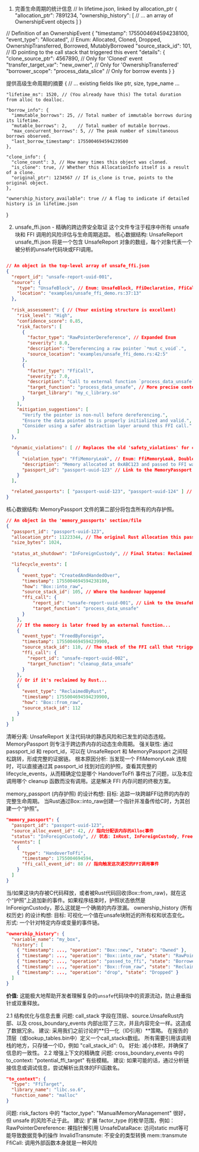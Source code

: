 1. 完善生命周期的统计信息
// In lifetime.json, linked by allocation_ptr
{
  "allocation_ptr": 7891234,
  "ownership_history": [
    // ... an array of OwnershipEvent objects
  ]
}

// Definition of an OwnershipEvent
{
  "timestamp": 1755004694594238100,
  "event_type": "Allocated", // Enum: Allocated, Cloned, Dropped, OwnershipTransferred, Borrowed, MutablyBorrowed
  "source_stack_id": 101,     // ID pointing to the call stack that triggered this event
  "details": {
    "clone_source_ptr": 4567890,     // Only for 'Cloned' event
    "transfer_target_var": "new_owner", // Only for 'OwnershipTransferred'
    "borrower_scope": "process_data_slice" // Only for borrow events
  }
}

提供高级生命周期的摘要
{
    // ... existing fields like ptr, size, type_name ...
    
    "lifetime_ms": 1520, // (You already have this) The total duration from alloc to dealloc.

    "borrow_info": {
      "immutable_borrows": 25, // Total number of immutable borrows during its lifetime.
      "mutable_borrows": 2,    // Total number of mutable borrows.
      "max_concurrent_borrows": 5, // The peak number of simultaneous borrows observed.
      "last_borrow_timestamp": 1755004694594239500
    },

    "clone_info": {
      "clone_count": 3, // How many times this object was cloned.
      "is_clone": true, // Whether this AllocationInfo itself is a result of a clone.
      "original_ptr": 1234567 // If is_clone is true, points to the original object.
    },
    
    "ownership_history_available": true // A flag to indicate if detailed history is in lifetime.json
}


2. unsafe_ffi.json - 精确的跨边界安全取证
这个文件专注于程序中所有 unsafe 块和 FFI 调用的风险评估与生命周期追踪。
核心数据结构: UnsafeReport
unsafe_ffi.json 将是一个包含 UnsafeReport 对象的数组，每个对象代表一个被分析的unsafe代码块或FFI调用。

```json

// An object in the top-level array of unsafe_ffi.json
{
  "report_id": "unsafe-report-uuid-001",
  "source": {
    "type": "UnsafeBlock", // Enum: UnsafeBlock, FfiDeclaration, FfiCallSite
    "location": "examples/unsafe_ffi_demo.rs:37:13"
  },
  
  "risk_assessment": { // (Your existing structure is excellent)
    "risk_level": "High",
    "confidence_score": 0.85,
    "risk_factors": [
      {
        "factor_type": "RawPointerDereference", // Expanded Enum
        "severity": 8.0,
        "description": "Dereferencing a raw pointer `*mut c_void`.",
        "source_location": "examples/unsafe_ffi_demo.rs:42:5"
      },
      {
        "factor_type": "FfiCall",
        "severity": 7.0,
        "description": "Call to external function `process_data_unsafe`.",
        "target_function": "process_data_unsafe", // More precise context
        "target_library": "my_c_library.so"
      }
    ],
    "mitigation_suggestions": [
      "Verify the pointer is non-null before dereferencing.",
      "Ensure the data pointed to is properly initialized and valid.",
      "Consider using a safer abstraction layer around this FFI call."
    ]
  },

  "dynamic_violations": [ // Replaces the old 'safety_violations' for clarity
    {
      "violation_type": "FfiMemoryLeak", // Enum: FfiMemoryLeak, DoubleFree, UseAfterFree
      "description": "Memory allocated at 0xABC123 and passed to FFI was not reclaimed.",
      "passport_id": "passport-uuid-123" // Link to the MemoryPassport
    }
  ],

  "related_passports": [ "passport-uuid-123", "passport-uuid-124" ] // All passports originating from this block
}
```

核心数据结构: MemoryPassport
文件的第二部分将包含所有的内存护照。

```json
// An object in the 'memory_passports' section/file
{
  "passport_id": "passport-uuid-123",
  "allocation_ptr": 11223344, // The original Rust allocation this passport tracks
  "size_bytes": 1024,
  
  "status_at_shutdown": "InForeignCustody", // Final Status: Reclaimed, FreedByForeign, InForeignCustody (Leaked)

  "lifecycle_events": [
    {
      "event_type": "CreatedAndHandedOver",
      "timestamp": 1755004694594238100,
      "how": "Box::into_raw",
      "source_stack_id": 105, // Where the handover happened
      "ffi_call": {
          "report_id": "unsafe-report-uuid-001", // Link to the UnsafeReport
          "target_function": "process_data_unsafe"
      }
    },
    // If the memory is later freed by an external function...
    {
      "event_type": "FreedByForeign",
      "timestamp": 1755004694594239900,
      "source_stack_id": 110, // The stack of the FFI call that *triggered* the free
      "ffi_call": {
        "report_id": "unsafe-report-uuid-002",
        "target_function": "cleanup_data_unsafe"
      }
    },
    // Or if it's reclaimed by Rust...
    {
      "event_type": "ReclaimedByRust",
      "timestamp": 1755004694594239900,
      "how": "Box::from_raw",
      "source_stack_id": 112
    }
  ]
}

```
清晰分离: UnsafeReport 关注代码块的静态风险和已发生的动态违规。MemoryPassport 则专注于跨边界内存的动态生命周期。
强关联性: 通过 passport_id 和 report_id，可以在 UnsafeReport 和 MemoryPassport 之间轻松跳转，形成完整的证据链。
根本原因分析: 当发现一个 FfiMemoryLeak 违规时，可以直接通过其 passport_id 找到对应的护照，查看其完整的 lifecycle_events，从而精确定位是哪个 HandoverToFfi 事件出了问题，以及本应调用哪个 cleanup 函数而没有调用。这是解决 FFI 内存问题的终极方案。


memory_passport (内存护照) 的设计构想:
目标: 追踪一块跨越FFI边界的内存的完整生命周期。
当Rust通过Box::into_raw创建一个指针并准备传给C时，为其创建一个“护照”。

```json
"memory_passport": {
  "passport_id": "passport-uuid-123",
  "source_alloc_event_id": 42, // 指向分配该内存的Alloc事件
  "status": "InForeignCustody", // 状态: InRust, InForeignCustody, FreedByForeign, ReclaimedByRust
  "events": [
    {
      "type": "HandoverToFfi",
      "timestamp": 1755004694594,
      "ffi_call_event_id": 88 // 指向触发这次递交的FFI调用事件
    }
  ]
}
```

当/如果这块内存被C代码释放，或者被Rust代码回收(Box::from_raw)，就在这个“护照”上追加新的事件。如果程序结束时，护照状态依然是InForeignCustody，那么这就是一个确凿的内存泄漏。
ownership_history (所有权历史) 的设计构想:
目标: 可视化一个值在unsafe块附近的所有权和状态变化。
形式: 一个针对特定内存或变量的事件链。

```json
"ownership_history": {
  "variable_name": "my_box",
  "history": [
    { "timestamp": ..., "operation": "Box::new", "state": "Owned" },
    { "timestamp": ..., "operation": "Box::into_raw", "state": "RawPointer" },
    { "timestamp": ..., "operation": "passed_to_ffi", "state": "BorrowedByFfi" },
    { "timestamp": ..., "operation": "Box::from_raw", "state": "ReclaimedOwned" },
    { "timestamp": ..., "operation": "drop", "state": "Dropped" }
  ]
}
```    

**价值:** 这能极大地帮助开发者理解复杂的`unsafe`代码块中的资源流动，防止悬垂指针或双重释放。


2.1 结构优化与信息去重
问题: call_stack 字段在顶层、source.UnsafeRust内部、以及 cross_boundary_events 内部出现了三次，并且内容完全一样。这造成了数据冗余。
建议: 采用我们之前讨论的**归一化（ID引用）**策略。
在报告的顶层（或lookup_tables.bin中）定义一个call_stacks数组。
所有需要引用该调用栈的地方，只存储一个ID，例如 "call_stack_id": 0。
好处: 减小体积，并确保了信息的一致性。
2.2 增强上下文的精确度
问题: cross_boundary_events 中的 to_context: "potential_ffi_target" 有些模糊。
建议: 如果可能的话，通过分析链接信息或调试信息，尝试解析出具体的FFI函数名。

```json
"to_context": {
  "type": "FfiTarget",
  "library_name": "libc.so.6",
  "function_name": "malloc"
}
```

问题: risk_factors 中的 "factor_type": "ManualMemoryManagement" 很好，但 unsafe 的风险不止于此。
建议: 扩展 factor_type 的枚举范围，例如：
RawPointerDereference: 裸指针解引用
UnsafeDataRace: 访问static mut等可能导致数据竞争的操作
InvalidTransmute: 不安全的类型转换 mem::transmute
FfiCall: 调用外部函数本身就是一种风险


